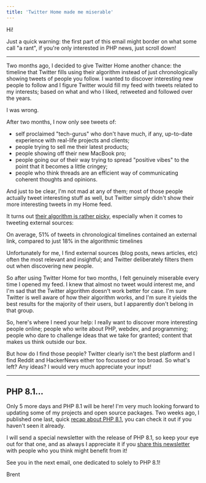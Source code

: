 ```yaml
---
title: 'Twitter Home made me miserable'
---
```


Hi!

Just a quick warning: the first part of this email might border on what some call "a rant", if you're only interested in PHP news, just scroll down!

---

Two months ago, I decided to give Twitter Home another chance: the timeline that Twitter fills using their algorithm instead of just chronologically showing tweets of people you follow. I wanted to discover interesting new people to follow and I figure Twitter would fill my feed with tweets related to my interests; based on what and who I liked, retweeted and followed over the years.

I was wrong.

After two months, I now only see tweets of:

- self proclaimed "tech-gurus" who don't have much, if any, up-to-date experience with real-life projects and clients;
- people trying to sell me their latest products;
- people showing off their new MacBook pro;
- people going our of their way trying to spread "positive vibes" to the point that it becomes a little cringey;
- people who think threads are an efficient way of communicating coherent thoughts and opinions.

And just to be clear, I'm not mad at any of them; most of those people actually tweet interesting stuff as well, but Twitter simply didn't show their more interesting tweets in my Home feed.

It turns out [their algorithm is rather picky](https://medium.com/technically-social/study-suggests-twitters-timeline-algorithm-buries-external-links-92cb5841082f), especially when it comes to tweeting external sources:

<div class="quote">

On average, 51% of tweets in chronological timelines contained an external link, compared to just 18% in the algorithmic timelines</div>

Unfortunately for me, I find external sources (blog posts, news articles, etc) often the most relevant and insightful; and Twitter deliberately filters them out when discovering new people.

So after using Twitter Home for two months, I felt genuinely miserable every time I opened my feed. I knew that almost no tweet would interest me, and I'm sad that the Twitter algorithm doesn't work better for case. I'm sure Twitter is well aware of how their algorithm works, and I'm sure it yields the best results for the majority of their users, but I apparently don't belong in that group.

So, here's where I need your help: I really want to discover more interesting people online; people who write about PHP, webdev, and programming; people who dare to challenge ideas that we take for granted; content that makes us think outside our box.

But how do I find those people? Twitter clearly isn't the best platform and I find Reddit and HackerNews either too focussed or too broad. So what's left? Any ideas? I would very much appreciate your input!

--- 

## PHP 8.1…

Only 5 more days and PHP 8.1 will be here! I'm very much looking forward to updating some of my projects and open source packages. Two weeks ago, I published one last, quick [recap about PHP 8.1](https://stitcher.io/blog/php-81-in-8-code-blocks), you can check it out if you haven't seen it already. 

I will send a special newsletter with the release of PHP 8.1, so keep your eye out for that one, and as always I appreciate it if you [share this newsletter](https://stitcher.io/mail) with people who you think might benefit from it!

See you in the next email, one dedicated to solely to PHP 8.1!

Brent
